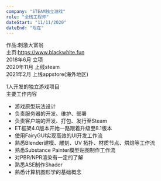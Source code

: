 ```yaml
---
company: "STEAM独立游戏"
role: "全栈工程师"
dateStart: "11/11/2020"
dateEnd: "现在"
---
```

作品:刺激大富翁  
主页:https://www.blackwhite.fun  
2018年6月 立项  
2020年11月 上线steam  
2021年2月 上线appstore(海外地区)  

1人开发的独立游戏项目  
主要工作内容  

* 游戏原型玩法设计  
* 负责服务器的开发、维护、部署  
* 负责客户端的开发、打包、发行至Steam  
* ET框架4.0版本开始一路跟着升级至8.1版本  
* 使用FairyGUI实现高效的UI开发工作流  
* 熟悉Blender建模、雕刻、UV 拓扑、材质节点、烘焙等工作流  
* 熟悉Substance Painter模型贴图制作工作流  
* 对PBR/NPR渲染有一定的了解  
* 熟悉ASE制作Shader
* 熟悉计算机图形学的基础概念  
